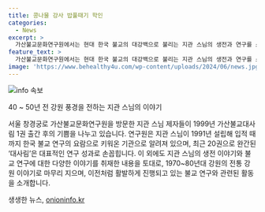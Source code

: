 ```yaml
---
title: 콩나물 강사 밥풀때기 학인
categories:
  - News
excerpt: >
  가산불교문화연구원에서는 현대 한국 불교의 대강백으로 불리는 지관 스님의 생전과 연구를 소개하는 가산불교대사림이 완간됐습니다. 지관 스님은 학문적 실력으로 유명하며, 연구원에서는 그의 학문적 인품과 제자에 대한 이야기를 전해들었습니다. 이에 대해 스님은 사이비 지식인 감별법을 제시하며, 가산연구원 출입도 시키지 말라고 했습니다. 또한, 전통 강원의 흥미로운 이야기도 소개됐는데, 그 당시 스승과 제자의 열정을 엿볼 수 있었습니다.
feature_text: >
  가산불교문화연구원에서는 현대 한국 불교의 대강백으로 불리는 지관 스님의 생전과 연구를 소개하는 가산불교대사림이 완간됐습니다. 지관 스님은 학문적 실력으로 유명하며, 연구원에서는 그의 학문적 인품과 제자에 대한 이야기를 전해들었습니다. 이에 대해 스님은 사이비 지식인 감별법을 제시하며, 가산연구원 출입도 시키지 말라고 했습니다. 또한, 전통 강원의 흥미로운 이야기도 소개됐는데, 그 당시 스승과 제자의 열정을 엿볼 수 있었습니다.
image: 'https://www.behealthy4u.com/wp-content/uploads/2024/06/news.jpg'
---
```


<p><img src="https://www.behealthy4u.com/wp-content/uploads/2024/06/news.jpg" alt="info 속보" /></p>

<p>40 ~ 50년 전 강원 풍경을 전하는 지관 스님의 이야기</p>

<p>서울 창경궁로 가산불교문화연구원을 방문한 지관 스님 제자들이 1999년 가산불교대사림 1권 출간 후의 기쁨을 나누고 있습니다. 연구원은 지관 스님이 1991년 설립해 입적 때까지 한국 불교 연구의 요람으로 키워온 기관으로 알려져 있으며, 최근 20권으로 완간된 ‘대사림’은 대표적인 연구 성과로 손꼽힙니다. 이 외에도 지관 스님의 생전 이야기와 불교 연구에 대한 다양한 이야기를 취재한 내용을 토대로, 1970~80년대 강원의 전통 강원 이야기로 마무리 지으며, 이전처럼 활발하게 진행되고 있는 불교 연구와 관련된 활동을 소개합니다.</p>
생생한 뉴스, <a href="https://onioninfo.kr" rel="dofollow">onioninfo.kr</a>


